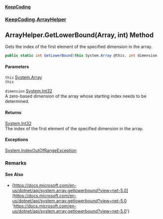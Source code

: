 #### [KeepCoding](index.md 'index')
### [KeepCoding](KeepCoding.md 'KeepCoding').[ArrayHelper](ArrayHelper.md 'KeepCoding.ArrayHelper')
## ArrayHelper.GetLowerBound(Array, int) Method
Gets the index of the first element of the specified dimension in the array.  
```csharp
public static int GetLowerBound(this System.Array @this, int dimension);
```
#### Parameters
<a name='KeepCoding.ArrayHelper.GetLowerBound(System.Array.int).this'></a>
`this` [System.Array](https://docs.microsoft.com/en-us/dotnet/api/System.Array 'System.Array')  
`this`
  
<a name='KeepCoding.ArrayHelper.GetLowerBound(System.Array.int).dimension'></a>
`dimension` [System.Int32](https://docs.microsoft.com/en-us/dotnet/api/System.Int32 'System.Int32')  
A zero-based dimension of the array whose starting index needs to be determined.
  
#### Returns
[System.Int32](https://docs.microsoft.com/en-us/dotnet/api/System.Int32 'System.Int32')  
The index of the first element of the specified dimension in the array.
#### Exceptions
[System.IndexOutOfRangeException](https://docs.microsoft.com/en-us/dotnet/api/System.IndexOutOfRangeException 'System.IndexOutOfRangeException')  
### Remarks
#### See Also
- [https://docs.microsoft.com/en-us/dotnet/api/system.array.getlowerbound?view=net-5.0](https://docs.microsoft.com/en-us/dotnet/api/system.array.getlowerbound?view=net-5.0 'https://docs.microsoft.com/en-us/dotnet/api/system.array.getlowerbound?view=net-5.0')
